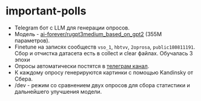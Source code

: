 # important-polls
* Telegram бот с LLM для генерации опросов.
* Модель - [ai-forever/rugpt3medium_based_on_gpt2](https://huggingface.co/ai-forever/rugpt3medium_based_on_gpt2) (355M параметров).
* Finetune на записях сообществ `vso_1`, `hbtvv`, `2oprosa`, `public180811191`. Сбор и отчистка датасета есть в collect и clear файлах. Обучалась 3 эпохи
* Опросы автоматически постятся в [телеграм канал](https://t.me/polls4life).
* К каждому опросу генерируются картинки с помощью Kandinsky от Сбера.
* /dev - режим со сравнением двух опросов для сбора статистики и дальнейшего улучшения модели.
